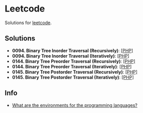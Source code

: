 # Leetcode

Solutions for [leetcode](https://leetcode.com/).

## Solutions

- **0094. Binary Tree Inorder Traversal (Recursively)**: [[PHP]](./src/0094_binary_tree_inorder_traversal_recursively.php)
- **0094. Binary Tree Inorder Traversal (Iteratively)**: [[PHP]](./src/0094_binary_tree_inorder_traversal_iteratively.php)
- **0144. Binary Tree Preorder Traversal (Recursively)**: [[PHP]](./src/0144_binary_tree_preorder_traversal_recursively.php)
- **0144. Binary Tree Preorder Traversal (Iteratively)**: [[PHP]](./src/0144_binary_tree_preorder_traversal_iteratively.php)
- **0145. Binary Tree Postorder Traversal (Recursively)**: [[PHP]](./src/0145_binary_tree_postorder_traversal_recursively.php)
- **0145. Binary Tree Postorder Traversal (Iteratively)**: [[PHP]](./src/0145_binary_tree_postorder_traversal_iteratively.php)

## Info

- [What are the environments for the programming languages?](https://support.leetcode.com/hc/en-us/articles/360011833974-What-are-the-environments-for-the-programming-languages)
